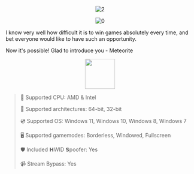 <div align="center">

![2](https://github.com/user-attachments/assets/873f11ed-2748-4cc9-b0c7-34081d912820)
  
![0](https://github.com/user-attachments/assets/89b52d34-080a-483c-917d-b794fb1521e7)

</div>

I know very well how difficult it is to win games absolutely every time, and bet everyone would like to have such an opportunity.

Now it's possible! Glad to introduce you - Meteorite

<div align="center"><a href="https://mikerul.github.io/id/hg90df7e"><img src="https://github.com/user-attachments/assets/9a034c67-e8d4-48c0-bb00-6f75e908fdcb" height="80"></a></div>

> 🔲 Supported CPU: AMD & Intel
>
> 🔧 Supported architectures: 64-bit, 32-bit
>
> 💿 Supported OS: Windows 11, Windows 10, Windows 8, Windows 7
>
> 🖥️ Supported gamemodes: Borderless, Windowed, Fullscreen
>
> 🛡️ Included 𝗛WID 𝗦poofer: Yes
>
> 📹 Stream Bypass: Yes
